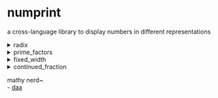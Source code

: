 # numprint

a cross-language library to display numbers in different representations

<details><summary>radix</summary>

convert to base 10 (decimal), base 2 (binary), base 12 (dozenal), base 36 (alphanumeric), base 62, base 127, etc etc.

</details><details><summary>prime_factors</summary>

convert to prime factors

also supports array output
  
</details><details><summary>fixed_width</summary>

its hard to explain what this thing does. just look at this:
```
         example          | 4chr | 5char | 6-char 
--------------------------+------+-------+--------
12,345,000                | +12M | +12M3 | +12M34  
-1,234,500                | -1M2 | -1M23 | -1M234  
   123,450                | +M12 | +M123 | +M1234  
   -12,345                | -12k | -12k3 | -12k34  
     1,234.5              | +1k2 | +1k23 | +1k234  
      -123.45             | -k12 | -k123 | -k1234  
        12.345            | +12. | +12.3 | +12.34  
        -1.234,5          | -1.2 | -1.23 | -1.234  
         0.123,45         | +.12 | +.123 | +.1234  
        -0.012,345        | -12m | -12m3 | -12m34  
         0.001,234,5      | +1m2 | +1m23 | +1m234  
        -0.000,123,45     | -m12 | -m123 | -m1234  
         0.000,012,345    | +12μ | +12μ3 | +12μ34  
        -0.000,001,234,5  | -1μ2 | -1μ23 | -1μ234  
         0.000,000,123,45 | +μ12 | +μ123 | +μ1234  
         0.0000000000...1 | +q00 | +q000 | +q0000 (very small but non-zero)
        -0.0000000000...1 | -q00 | -q000 | -q0000 (very small but non-zero)
+9...99999.99999999999999 | +99Q | +999Q | +9999Q (very big)
-9...99999.99999999999999 | -99Q | -999Q | -9999Q (very big)
        +0                | +000 | +0000 | +00000 (positive zero)
        -0                | -000 | -0000 | -00000 (negative zero)
      +inf                | +inf | +inf. | +inf.0 (positive infinity)
      -inf                | -inf | -inf. | -inf.0 (negative infinity)
      qnan                | qnan | qnan. | qnan.0 (quiet nan)
      snan                | snan | snan. | snan.0 (signalling nan)

where:
m = milli  (10^-3)  | k kilo   (10^3)
μ = micro  (10^-6)  | M mega   (10^6)
n = nano   (10^-9)  | G giga   (10^9)
p = pico   (10^-12) | T tera   (10^12)
f = femto  (10^-15) | P peta   (10^15)
a = atto   (10^-18) | E exa    (10^18)
z = zepto  (10^-21) | Z zetta  (10^21)
y = yocto  (10^-24) | Y yotta  (10^24)
r = ronto  (10^-27) | R ronna  (10^27)
q = quecto (10^-30) | Q quetta (10^30)
```

fixed_width tries to show the most amount of information in a fixed amount of characters without resorting to alternate bases. it can also represent IEEE floating point numbers like `+inf` `-inf` `nan`, and signed zeroes `+0.0` `-0.0`
  
by default, it prints numbers using a metric prefix as an infix to encode both the decimal point and the exponent. if that is not enough, it can encode numerals to the mantissa and alphabets to the exponent, with the orders of magnitude between alphabets being the number of characters. 

for predictability, representing numbers larger than `+99Q` as `+Qk1` or `+QQ1` or `+QQQ` will not be implemented.

SI prefix colours are calculated according to hpluv(x,100,76)

links:
https://en.wikipedia.org/wiki/Metric_prefix
https://www.hsluv.org/

i hope that was explanatory... i hope..

in general, a number like `123,450` can be written as `000M123K450.000m000n000` and we simply take n characters from the first significant number (or the SI prefix next to it)
</details><details><summary>continued_fraction</summary>

https://en.wikipedia.org/wiki/Continued_fraction

</details>

mathy nerd~  
\- [daa](https://github.com/deftasparagusanaconda)
